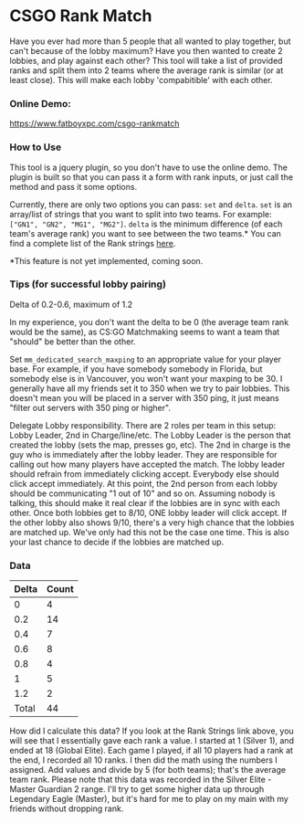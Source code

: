 # CSGO Rank Match
Have you ever had more than 5 people that all wanted to play together, but can't
because of the lobby maximum? Have you then wanted to create 2 lobbies, and play
against each other? This tool will take a list of provided ranks and split them
into 2 teams where the average rank is similar (or at least close). This will
make each lobby 'compabitible' with each other.

### Online Demo:
https://www.fatboyxpc.com/csgo-rankmatch

### How to Use
This tool is a jquery plugin, so you don't have to use the online demo. The
plugin is built so that you can pass it a form with rank inputs, or just call
the method and pass it some options.

Currently, there are only two options you can pass: ```set``` and
```delta```. ```set``` is an array/list of strings that you want to split into two teams. For
example: ```["GN1", "GN2", "MG1", "MG2"]```. ```delta``` is the minimum
difference (of each team's average rank) you want to see between the two teams.*
You can find a complete list of the Rank strings
[here](https://github.com/FatBoyXPC/csgo-rankmatch/blob/master/rankmatch.js#L11).

*This feature is not yet implemented, coming soon.


### Tips (for successful lobby pairing)
Delta of 0.2-0.6, maximum of 1.2

In my experience, you don't want the delta to be 0 (the average team rank would
be the same), as CS:GO Matchmaking seems to want a team that "should" be better
than the other.

Set ```mm_dedicated_search_maxping``` to an appropriate value for your player
base. For example, if you have somebody somebody in Florida, but somebody else
is in Vancouver, you won't want your maxping to be 30. I generally have all my
friends set it to 350 when we try to pair lobbies. This doesn't mean you will be
placed in a server with 350 ping, it just means "filter out servers with 350
ping or higher".

Delegate Lobby responsibility. There are 2 roles per team in this setup: Lobby
Leader, 2nd in Charge/line/etc. The Lobby Leader is the person that created the
lobby (sets the map, presses go, etc). The 2nd in charge is the guy who is
immediately after the lobby leader. They are responsible for calling out how
many players have accepted the match. The lobby leader should refrain from
immediately clicking accept. Everybody else should click accept immediately. At
this point, the 2nd person from each lobby should be communicating "1 out of 10"
and so on. Assuming nobody is talking, this should make it real clear if the
lobbies are in sync with each other. Once both lobbies get to 8/10, ONE lobby
leader will click accept. If the other lobby also shows 9/10, there's a very
high chance that the lobbies are matched up. We've only had this not be the case
one time. This is also your last chance to decide if the lobbies are matched up.



### Data
Delta | Count
----- | ----
0     | 4
0.2   | 14
0.4   | 7
0.6   | 8
0.8   | 4
1     | 5
1.2   | 2
Total | 44

How did I calculate this data? If you look at the Rank Strings link above, you
will see that I essentially gave each rank a value. I started at 1 (Silver 1),
and ended at 18 (Global Elite). Each game I played, if all 10 players had a rank
at the end, I recorded all 10 ranks. I then did the math using the numbers I
assigned. Add values and divide by 5 (for both teams); that's the average team
rank. Please note that this data was recorded in the Silver Elite - Master 
Guardian 2 range. I'll try to get some higher data up through Legendary Eagle
(Master), but it's hard for me to play on my main with my friends without
dropping rank.